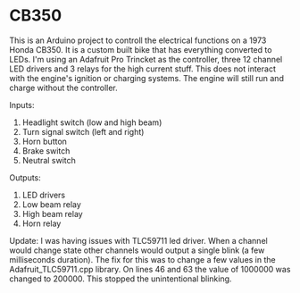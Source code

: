 # CB350
This is an Arduino project to controll the electrical functions on a 1973 Honda CB350. It is a custom built bike that has everything converted to LEDs. I'm using an Adafruit Pro Trincket as the controller, three 12 channel LED drivers and 3 relays for the high current stuff. This does not interact with the engine's ignition or charging systems. The engine will still run and charge without the controller.

Inputs:
1. Headlight switch (low and high beam)
2. Turn signal switch (left and right)
3. Horn button
4. Brake switch
5. Neutral switch

Outputs:
1. LED drivers
2. Low beam relay
3. High beam relay
4. Horn relay

Update: I was having issues with TLC59711 led driver. When a channel would change state other channels would output a single blink (a few milliseconds duration). The fix for this was to change a few values in the Adafruit_TLC59711.cpp library. On lines 46 and 63 the value of 1000000 was changed to 200000. This stopped the unintentional blinking. 